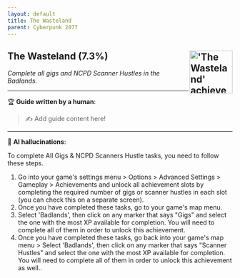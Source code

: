 ```yaml
---
layout: default
title: The Wasteland
parent: Cyberpunk 2077
---
```


## The Wasteland (7.3%) <img align="right" src="https://cdn.cloudflare.steamstatic.com/steamcommunity/public/images/apps/1091500/58f6286727bb4a5a43a373149ff1ede77345b1a8.jpg" alt="'The Wasteland' achievement icon" width="96" height="96">

_Complete all gigs and NCPD Scanner Hustles in the Badlands._

---

:trophy: **Guide written by a human**:

> :writing_hand: Add guide content here!

---

:robot: **AI hallucinations**:

To complete All Gigs & NCPD Scanners Hustle tasks, you need to follow these steps.

1. Go into your game's settings menu > Options > Advanced Settings > Gameplay > Achievements and unlock all achievement slots by completing the required number of gigs or scanner hustles in each slot (you can check this on a separate screen).
2. Once you have completed these tasks, go to your game's map menu.
3. Select 'Badlands', then click on any marker that says "Gigs" and select the one with the most XP available for completion. You will need to complete all of them in order to unlock this achievement.
4. Once you have completed these tasks, go back into your game's map menu > Select 'Badlands', then click on any marker that says "Scanner Hustles" and select the one with the most XP available for completion. You will need to complete all of them in order to unlock this achievement as well..
